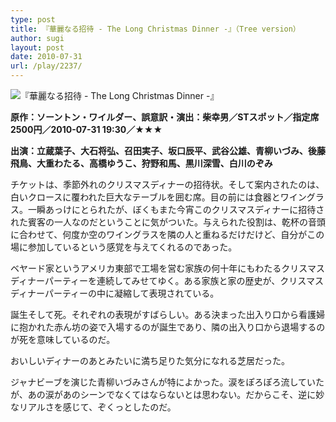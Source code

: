 ```yaml
---
type: post
title: 『華麗なる招待 - The Long Christmas Dinner -』（Tree version）
author: sugi
layout: post
date: 2010-07-31
url: /play/2237/
---
```

<img src="/images/play/20100731.jpg" alt="『華麗なる招待 - The Long Christmas Dinner -』" class="alignleft" />

**原作：ソーントン・ワイルダー、誤意訳・演出：柴幸男／STスポット／指定席2500円／2010-07-31 19:30／★★★**

**出演：立蔵葉子、大石将弘、召田実子、坂口辰平、武谷公雄、青柳いづみ、後藤飛鳥、大重わたる、高橋ゆうこ、狩野和馬、黒川深雪、白川のぞみ**

チケットは、季節外れのクリスマスディナーの招待状。そして案内されたのは、白いクロースに覆われた巨大なテーブルを囲む席。目の前には食器とワイングラス。一瞬あっけにとられたが、ぼくもまた今宵このクリスマスディナーに招待された賓客の一人なのだということに気がついた。与えられた役割は、乾杯の音頭に合わせて、何度か空のワイングラスを隣の人と重ねるだけだけど、自分がこの場に参加しているという感覚を与えてくれるのであった。

ベヤード家というアメリカ東部で工場を営む家族の何十年にもわたるクリスマスディナーパーティーを連続してみせてゆく。ある家族と家の歴史が、クリスマスディナーパーティーの中に凝縮して表現されている。

誕生そして死。それぞれの表現がすばらしい。ある決まった出入り口から看護婦に抱かれた赤ん坊の姿で入場するのが誕生であり、隣の出入り口から退場するのが死を意味しているのだ。

おいしいディナーのあとみたいに満ち足りた気分になれる芝居だった。

ジャナビーブを演じた青柳いづみさんが特によかった。涙をぽろぽろ流していたが、あの涙があのシーンでなくてはならないとは思わない。だからこそ、逆に妙なリアルさを感じて、ぞくっとしたのだ。

